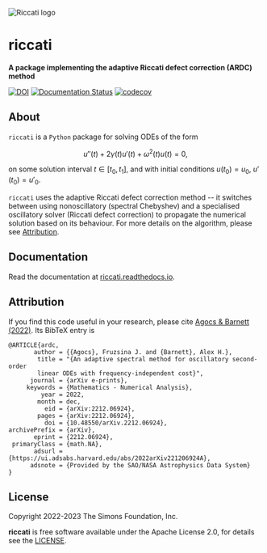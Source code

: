 ![Riccati logo](https://github.com/fruzsinaagocs/riccati/blob/master/logo.png?raw=true)


# riccati

**A package implementing the adaptive Riccati defect correction (ARDC) method**

[![DOI](https://joss.theoj.org/papers/10.21105/joss.05430/status.svg)](https://doi.org/10.21105/joss.05430)
[![Documentation Status](https://readthedocs.org/projects/riccati/badge/?version=latest)](https://riccati.readthedocs.io/en/latest/?badge=latest)
[![codecov](https://codecov.io/gh/fruzsinaagocs/riccati/branch/master/graph/badge.svg?token=XA47G7P1XM)](https://codecov.io/gh/fruzsinaagocs/riccati)

## About

`riccati` is a `Python` package for solving ODEs of the form

$$ u''(t) + 2\gamma(t)u'(t) + \omega^2(t)u(t) = 0,$$

on some solution interval $t \in [t_0, t_1]$, and with initial conditions $u(t_0) = u_0$, $u'(t_0) = u'_0$.

`riccati` uses the adaptive Riccati defect correction method -- it switches
between using nonoscillatory (spectral Chebyshev) and a specialised oscillatory
solver (Riccati defect correction) to propagate the numerical solution based on
its behaviour. For more details on the algorithm, please see [Attribution](https://github.com/fruzsinaagocs/riccati/blob/master/README.md#Attribution).

## Documentation

Read the documentation at [riccati.readthedocs.io](http://riccati.readthedocs.io).

## Attribution

If you find this code useful in your research, please cite 
[Agocs & Barnett (2022)](https://arxiv.org/abs/2212.06924). Its BibTeX entry is

    @ARTICLE{ardc,
           author = {{Agocs}, Fruzsina J. and {Barnett}, Alex H.},
            title = "{An adaptive spectral method for oscillatory second-order
            linear ODEs with frequency-independent cost}",
          journal = {arXiv e-prints},
         keywords = {Mathematics - Numerical Analysis},
             year = 2022,
            month = dec,
              eid = {arXiv:2212.06924},
            pages = {arXiv:2212.06924},
              doi = {10.48550/arXiv.2212.06924},
    archivePrefix = {arXiv},
           eprint = {2212.06924},
     primaryClass = {math.NA},
           adsurl = {https://ui.adsabs.harvard.edu/abs/2022arXiv221206924A},
          adsnote = {Provided by the SAO/NASA Astrophysics Data System}
    }

## License 

Copyright 2022-2023 The Simons Foundation, Inc.

**riccati** is free software available under the Apache License 2.0, for
details see the [LICENSE](https://github.com/fruzsinaagocs/riccati/blob/master/LICENSE).


